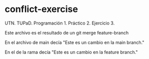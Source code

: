 # conflict-exercise
UTN. TUPaD. Programación 1. Práctico 2. Ejercicio 3.

Este archivo es el resultado de un git merge feature-branch

En el archivo de main decía "Este es un cambio en la main branch."

En el de la rama decía "Este es un cambio en la feature branch."
